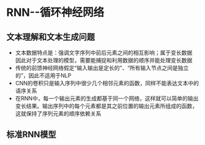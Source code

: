 # RNN--循环神经网络
## 文本理解和文本生成问题
* 文本数据特点是：强调文字序列中前后元素之间的相互影响；属于变长数据
  <br>因此对于文本处理的模型，需要能捕捉和利用数据的顺序并能处理变长数据
* 传统的前馈神经网络假定“输入输出是定长的”、“所有输入节点之间是独立的”，因此不适用于NLP
* CNN的卷积只是输入序列中很少几个相邻元素的函数，同样不能表达文本中的语序关系
* 在RNN中，每一个输出元素的生成都基于同一个网络，这样就可以简单的输出变长结果。输出序列中的每个元素都是其之前位置的输出元素所组成的函数，这就保持了序列元素的顺序依赖关系
## 标准RNN模型
